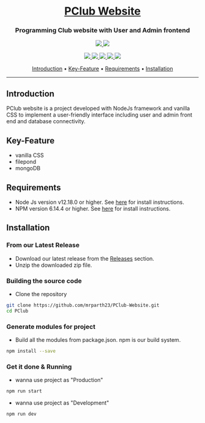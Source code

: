 <h1 align="center">
  <a href="https://pclub-website.herokuapp.com/">PClub Website</a>
  <br>
</h1>

<h3 align="center">Programming Club website with User and Admin frontend </h3>
  
<p align="center">
  <a href="https://www.javascript.com/">
    <img src="https://forthebadge.com/images/badges/made-with-javascript.svg">
   </a>
  <a href="https://pugjs.org/api/getting-started.html">
    <img src="https://forthebadge.com/images/badges/made-with-pug.svg">
  </a>
</p>

<p align="center">
  <a href="https://github.com/mrparth23/PClub-Website/blob/master/LICENSE">
    <img src="https://img.shields.io/badge/license-MIT-green">
  </a>
  <a href="https://expressjs.com/">
    <img src="https://img.shields.io/npm/v/express?label=express">
  </a>
  <a href="https://pqina.nl/filepond/docs/">
    <img src="https://img.shields.io/npm/v/filepond?label=filepond">
  </a>
  <a href="https://mongoosejs.com/">
    <img src="https://img.shields.io/npm/v/mongoose?label=mongoose">
  </a>
  <a href="https://summernote.org/">
    <img src="https://img.shields.io/npm/v/summernote?label=summernote">
  </a>
</p>

<p align="center">
  <a href="#introduction">Introduction</a> •
  <a href="#key-feature">Key-Feature</a> •
  <a href="#requirements">Requirements</a> •
  <a href="#installation">Installation</a> 
</p>

---

## Introduction

PClub website is a project developed with NodeJs framework and vanilla CSS to implement a user-friendly interface including user and admin front end and database connectivity.

## Key-Feature

-   vanilla CSS
-   filepond
-   mongoDB

## Requirements

-   Node Js version v12.18.0 or higher. See [here](https://nodejs.org/en/download/) for install instructions.
-   NPM version 6.14.4 or higher. See [here](https://www.npmjs.com/get-npm) for install instructions.

## Installation

### From our Latest Release

-   Download our latest release from the [Releases](https://github.com/mrparth23/PClub-Website/releases/) section.
-   Unzip the downloaded zip file.

### Building the source code

-   Clone the repository

```sh
git clone https://github.com/mrparth23/PClub-Website.git
cd PClub
```

### Generate modules for project

-   Build all the modules from package.json. npm is our build system.

```sh
npm install --save
```

### Get it done & Running

-   wanna use project as "Production"

```sh
npm run start
```

-   wanna use project as "Development"

```sh
npm run dev
```
